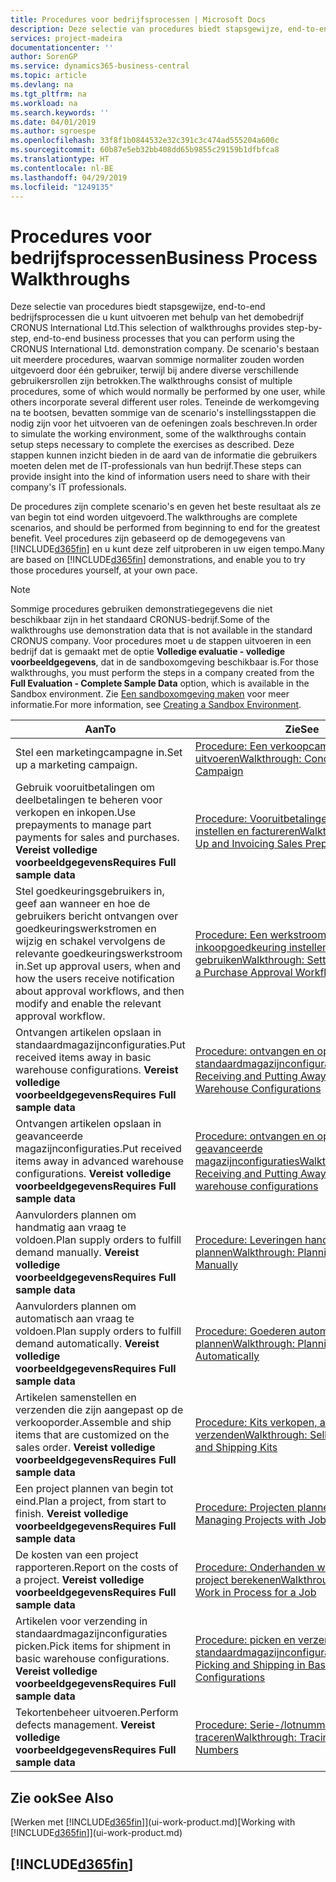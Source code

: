 ```yaml
---
title: Procedures voor bedrijfsprocessen | Microsoft Docs
description: Deze selectie van procedures biedt stapsgewijze, end-to-end bedrijfsprocessen die u kunt uitvoeren met behulp van het demobedrijf CRONUS International Ltd. De scenario's bestaan uit meerdere procedures, waarvan sommige normaliter zouden worden uitgevoerd door één gebruiker, terwijl bij andere diverse verschillende gebruikersrollen zijn betrokken. Teneinde de werkomgeving na te bootsen, bevatten sommige van de scenario's instellingsstappen die nodig zijn voor het uitvoeren van de oefeningen zoals beschreven. Deze stappen kunnen inzicht bieden in de aard van de informatie die gebruikers moeten delen met de IT-professionals van hun bedrijf.
services: project-madeira
documentationcenter: ''
author: SorenGP
ms.service: dynamics365-business-central
ms.topic: article
ms.devlang: na
ms.tgt_pltfrm: na
ms.workload: na
ms.search.keywords: ''
ms.date: 04/01/2019
ms.author: sgroespe
ms.openlocfilehash: 33f8f1b0844532e32c391c3c474ad555204a600c
ms.sourcegitcommit: 60b87e5eb32bb408dd65b9855c29159b1dfbfca8
ms.translationtype: HT
ms.contentlocale: nl-BE
ms.lasthandoff: 04/29/2019
ms.locfileid: "1249135"
---
```

# <a name="business-process-walkthroughs"></a><span data-ttu-id="69d94-106">Procedures voor bedrijfsprocessen</span><span class="sxs-lookup"><span data-stu-id="69d94-106">Business Process Walkthroughs</span></span>
<span data-ttu-id="69d94-107">Deze selectie van procedures biedt stapsgewijze, end-to-end bedrijfsprocessen die u kunt uitvoeren met behulp van het demobedrijf CRONUS International Ltd.</span><span class="sxs-lookup"><span data-stu-id="69d94-107">This selection of walkthroughs provides step-by-step, end-to-end business processes that you can perform using the CRONUS International Ltd. demonstration company.</span></span> <span data-ttu-id="69d94-108">De scenario's bestaan uit meerdere procedures, waarvan sommige normaliter zouden worden uitgevoerd door één gebruiker, terwijl bij andere diverse verschillende gebruikersrollen zijn betrokken.</span><span class="sxs-lookup"><span data-stu-id="69d94-108">The walkthroughs consist of multiple procedures, some of which would normally be performed by one user, while others incorporate several different user roles.</span></span> <span data-ttu-id="69d94-109">Teneinde de werkomgeving na te bootsen, bevatten sommige van de scenario's instellingsstappen die nodig zijn voor het uitvoeren van de oefeningen zoals beschreven.</span><span class="sxs-lookup"><span data-stu-id="69d94-109">In order to simulate the working environment, some of the walkthroughs contain setup steps necessary to complete the exercises as described.</span></span> <span data-ttu-id="69d94-110">Deze stappen kunnen inzicht bieden in de aard van de informatie die gebruikers moeten delen met de IT-professionals van hun bedrijf.</span><span class="sxs-lookup"><span data-stu-id="69d94-110">These steps can provide insight into the kind of information users need to share with their company's IT professionals.</span></span>  

 <span data-ttu-id="69d94-111">De procedures zijn complete scenario's en geven het beste resultaat als ze van begin tot eind worden uitgevoerd.</span><span class="sxs-lookup"><span data-stu-id="69d94-111">The walkthroughs are complete scenarios, and should be performed from beginning to end for the greatest benefit.</span></span> <span data-ttu-id="69d94-112">Veel procedures zijn gebaseerd op de demogegevens van [!INCLUDE[d365fin](includes/d365fin_md.md)] en u kunt deze zelf uitproberen in uw eigen tempo.</span><span class="sxs-lookup"><span data-stu-id="69d94-112">Many are based on [!INCLUDE[d365fin](includes/d365fin_md.md)] demonstrations, and enable you to try those procedures yourself, at your own pace.</span></span>  

> [!NOTE]
> <span data-ttu-id="69d94-113">Sommige procedures gebruiken demonstratiegegevens die niet beschikbaar zijn in het standaard CRONUS-bedrijf.</span><span class="sxs-lookup"><span data-stu-id="69d94-113">Some of the walkthroughs use demonstration data that is not available in the standard CRONUS company.</span></span> <span data-ttu-id="69d94-114">Voor procedures moet u de stappen uitvoeren in een bedrijf dat is gemaakt met de optie **Volledige evaluatie - volledige voorbeeldgegevens**, dat in de sandboxomgeving beschikbaar is.</span><span class="sxs-lookup"><span data-stu-id="69d94-114">For those walkthroughs, you must perform the steps in a company created from the **Full Evaluation - Complete Sample Data** option, which is available in the Sandbox environment.</span></span> <span data-ttu-id="69d94-115">Zie [Een sandboxomgeving maken](across-how-create-sandbox-environment.md) voor meer informatie.</span><span class="sxs-lookup"><span data-stu-id="69d94-115">For more information, see [Creating a Sandbox Environment](across-how-create-sandbox-environment.md).</span></span>

|<span data-ttu-id="69d94-116">Aan</span><span class="sxs-lookup"><span data-stu-id="69d94-116">To</span></span>|<span data-ttu-id="69d94-117">Zie</span><span class="sxs-lookup"><span data-stu-id="69d94-117">See</span></span>|  
|--------|---------|  
|<span data-ttu-id="69d94-118">Stel een marketingcampagne in.</span><span class="sxs-lookup"><span data-stu-id="69d94-118">Set up a marketing campaign.</span></span>|[<span data-ttu-id="69d94-119">Procedure: Een verkoopcampagne uitvoeren</span><span class="sxs-lookup"><span data-stu-id="69d94-119">Walkthrough: Conducting a Sales Campaign</span></span>](walkthrough-conducting-a-sales-campaign.md)|  
|<span data-ttu-id="69d94-120">Gebruik vooruitbetalingen om deelbetalingen te beheren voor verkopen en inkopen.</span><span class="sxs-lookup"><span data-stu-id="69d94-120">Use prepayments to manage part payments for sales and purchases.</span></span> <span data-ttu-id="69d94-121">**Vereist volledige voorbeeldgegevens**</span><span class="sxs-lookup"><span data-stu-id="69d94-121">**Requires Full sample data**</span></span> |[<span data-ttu-id="69d94-122">Procedure: Vooruitbetalingen verkoop instellen en factureren</span><span class="sxs-lookup"><span data-stu-id="69d94-122">Walkthrough: Setting Up and Invoicing Sales Prepayments</span></span>](walkthrough-setting-up-and-invoicing-sales-prepayments.md)|  
|<span data-ttu-id="69d94-123">Stel goedkeuringsgebruikers in, geef aan wanneer en hoe de gebruikers bericht ontvangen over goedkeuringswerkstromen en wijzig en schakel vervolgens de relevante goedkeuringswerkstroom in.</span><span class="sxs-lookup"><span data-stu-id="69d94-123">Set up approval users, when and how the users receive notification about approval workflows, and then modify and enable the relevant approval workflow.</span></span>|[<span data-ttu-id="69d94-124">Procedure: Een werkstroom voor inkoopgoedkeuring instellen en gebruiken</span><span class="sxs-lookup"><span data-stu-id="69d94-124">Walkthrough: Setting Up and Using a Purchase Approval Workflow</span></span>](walkthrough-setting-up-and-using-a-purchase-approval-workflow.md)|  
|<span data-ttu-id="69d94-125">Ontvangen artikelen opslaan in standaardmagazijnconfiguraties.</span><span class="sxs-lookup"><span data-stu-id="69d94-125">Put received items away in basic warehouse configurations.</span></span> <span data-ttu-id="69d94-126">**Vereist volledige voorbeeldgegevens**</span><span class="sxs-lookup"><span data-stu-id="69d94-126">**Requires Full sample data**</span></span>|[<span data-ttu-id="69d94-127">Procedure: ontvangen en opslaan in standaardmagazijnconfiguraties</span><span class="sxs-lookup"><span data-stu-id="69d94-127">Walkthrough: Receiving and Putting Away in Basic Warehouse Configurations</span></span>](walkthrough-receiving-and-putting-away-in-basic-warehousing.md)|  
|<span data-ttu-id="69d94-128">Ontvangen artikelen opslaan in geavanceerde magazijnconfiguraties.</span><span class="sxs-lookup"><span data-stu-id="69d94-128">Put received items away in advanced warehouse configurations.</span></span> <span data-ttu-id="69d94-129">**Vereist volledige voorbeeldgegevens**</span><span class="sxs-lookup"><span data-stu-id="69d94-129">**Requires Full sample data**</span></span>|[<span data-ttu-id="69d94-130">Procedure: ontvangen en opslaan in geavanceerde magazijnconfiguraties</span><span class="sxs-lookup"><span data-stu-id="69d94-130">Walkthrough: Receiving and Putting Away in advanced warehouse configurations</span></span>](walkthrough-receiving-and-putting-away-in-advanced-warehousing.md)|  
|<span data-ttu-id="69d94-131">Aanvulorders plannen om handmatig aan vraag te voldoen.</span><span class="sxs-lookup"><span data-stu-id="69d94-131">Plan supply orders to fulfill demand manually.</span></span> <span data-ttu-id="69d94-132">**Vereist volledige voorbeeldgegevens**</span><span class="sxs-lookup"><span data-stu-id="69d94-132">**Requires Full sample data**</span></span>|[<span data-ttu-id="69d94-133">Procedure: Leveringen handmatig plannen</span><span class="sxs-lookup"><span data-stu-id="69d94-133">Walkthrough: Planning Supplies Manually</span></span>](walkthrough-planning-supplies-manually.md)|  
|<span data-ttu-id="69d94-134">Aanvulorders plannen om automatisch aan vraag te voldoen.</span><span class="sxs-lookup"><span data-stu-id="69d94-134">Plan supply orders to fulfill demand automatically.</span></span> <span data-ttu-id="69d94-135">**Vereist volledige voorbeeldgegevens**</span><span class="sxs-lookup"><span data-stu-id="69d94-135">**Requires Full sample data**</span></span>|[<span data-ttu-id="69d94-136">Procedure: Goederen automatisch plannen</span><span class="sxs-lookup"><span data-stu-id="69d94-136">Walkthrough: Planning Supplies Automatically</span></span>](walkthrough-planning-supplies-automatically.md)|  
|<span data-ttu-id="69d94-137">Artikelen samenstellen en verzenden die zijn aangepast op de verkooporder.</span><span class="sxs-lookup"><span data-stu-id="69d94-137">Assemble and ship items that are customized on the sales order.</span></span> <span data-ttu-id="69d94-138">**Vereist volledige voorbeeldgegevens**</span><span class="sxs-lookup"><span data-stu-id="69d94-138">**Requires Full sample data**</span></span>|[<span data-ttu-id="69d94-139">Procedure: Kits verkopen, assembleren en verzenden</span><span class="sxs-lookup"><span data-stu-id="69d94-139">Walkthrough: Selling, Assembling, and Shipping Kits</span></span>](walkthrough-selling-assembling-and-shipping-kits.md)|  
|<span data-ttu-id="69d94-140">Een project plannen van begin tot eind.</span><span class="sxs-lookup"><span data-stu-id="69d94-140">Plan a project, from start to finish.</span></span> <span data-ttu-id="69d94-141">**Vereist volledige voorbeeldgegevens**</span><span class="sxs-lookup"><span data-stu-id="69d94-141">**Requires Full sample data**</span></span>|[<span data-ttu-id="69d94-142">Procedure: Projecten plannen</span><span class="sxs-lookup"><span data-stu-id="69d94-142">Walkthrough: Managing Projects with Jobs</span></span>](walkthrough-managing-projects-with-jobs.md)|  
|<span data-ttu-id="69d94-143">De kosten van een project rapporteren.</span><span class="sxs-lookup"><span data-stu-id="69d94-143">Report on the costs of a project.</span></span> <span data-ttu-id="69d94-144">**Vereist volledige voorbeeldgegevens**</span><span class="sxs-lookup"><span data-stu-id="69d94-144">**Requires Full sample data**</span></span>|[<span data-ttu-id="69d94-145">Procedure: Onderhanden werk voor een project berekenen</span><span class="sxs-lookup"><span data-stu-id="69d94-145">Walkthrough: Calculating Work in Process for a Job</span></span>](walkthrough-calculating-work-in-process-for-a-job.md)|  
|<span data-ttu-id="69d94-146">Artikelen voor verzending in standaardmagazijnconfiguraties picken.</span><span class="sxs-lookup"><span data-stu-id="69d94-146">Pick items for shipment in basic warehouse configurations.</span></span> <span data-ttu-id="69d94-147">**Vereist volledige voorbeeldgegevens**</span><span class="sxs-lookup"><span data-stu-id="69d94-147">**Requires Full sample data**</span></span>|[<span data-ttu-id="69d94-148">Procedure: picken en verzenden in standaardmagazijnconfiguraties</span><span class="sxs-lookup"><span data-stu-id="69d94-148">Walkthrough: Picking and Shipping in Basic Warehouse Configurations</span></span>](walkthrough-picking-and-shipping-in-basic-warehousing.md)|  
|<span data-ttu-id="69d94-149">Tekortenbeheer uitvoeren.</span><span class="sxs-lookup"><span data-stu-id="69d94-149">Perform defects management.</span></span> <span data-ttu-id="69d94-150">**Vereist volledige voorbeeldgegevens**</span><span class="sxs-lookup"><span data-stu-id="69d94-150">**Requires Full sample data**</span></span>|[<span data-ttu-id="69d94-151">Procedure: Serie-/lotnummers traceren</span><span class="sxs-lookup"><span data-stu-id="69d94-151">Walkthrough: Tracing Serial-Lot Numbers</span></span>](walkthrough-tracing-serial-lot-numbers.md)|  

## <a name="see-also"></a><span data-ttu-id="69d94-152">Zie ook</span><span class="sxs-lookup"><span data-stu-id="69d94-152">See Also</span></span>
<span data-ttu-id="69d94-153">[Werken met [!INCLUDE[d365fin](includes/d365fin_md.md)]](ui-work-product.md)</span><span class="sxs-lookup"><span data-stu-id="69d94-153">[Working with [!INCLUDE[d365fin](includes/d365fin_md.md)]](ui-work-product.md)</span></span>  

## [!INCLUDE[d365fin](includes/free_trial_md.md)]  

